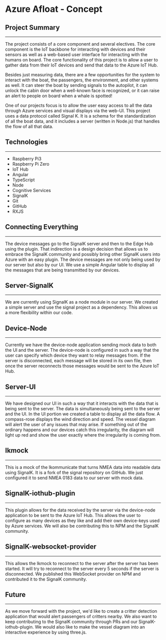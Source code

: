 # Azure Afloat - Concept

## Project Summary
---
The project consists of a core component and several electives. The core component is the IoT backbone for interacting with devices and their sensors as well as a web-based user interface for interacting with the humans on board. The core functionality of this project is to allow a user to gather data from their IoT devices and send that data to the Azure IoT Hub. 

Besides just measuring data, there are a few opportunities for the system to interact with the boat, the passengers, the environment, and other systems as well. It can steer the boat by sending signals to the autopilot, it can unlock the cabin door when a well-known face is recognized, or it can raise an alert to people on board when a whale is spotted!

One of our projects focus is to allow the user easy access to all the data through Azure services and visual displays via the web-UI. This project uses a data protocol called Signal K. It is a schema for the standardization of all the boat data, and it includes a server (written in Node.js) that handles the flow of all that data. 

## Technologies
---
+ Raspberry Pi3 
+ Raspberry Pi Zero
+ IoT Hub
+ Angular
+ TypeScript
+ Node
+ Cognitive Services
+ SignalK
+ Git
+ GitHub
+ RXJS

## Connecting Everything
---
The device messages go to the SignalK server and then to the Edge Hub using the plugin. That indirection is a design decision that allows us to embrace the SignalK community and possibly bring other SignalK users into Azure with an easy plugin. The device messages are not only being used by our server but also by our UI. We use a simple Angular table to display all the messages that are being transmitted by our devices.

## Server-SignalK
---
We are currently using SignalK as a node module in our server. We created a simple server and use the signal project as a dependency. This allows us a more flexibility within our code.

## Device-Node
---
Currently we have the device-node application sending mock data to both the UI and the server. The device-node is configured in such a way that the user can specify which device they want to relay messages from. If the server is disconnected, each message will be stored in its own file, then once the server reconnects those messages would be sent to the Azure IoT Hub.   

## Server-UI
---
We have designed our UI in such a way that it interacts with the data that is being sent to the server. The data is simultaneously being sent to the server and the UI. In the UI portion we created a table to display all the data flow. A compass-rose displays the wind direction and speed. The vessel diagram will alert the user of any issues that may arise. If something out of the ordinary happens and our devices catch this irregularity, the diagram will light up red and show the user exactly where the irregularity is coming from.

## Ikmock
---
This is a mock of the Ikommunicate that turns NMEA data into readable data using SignalK. It is a fork of the signal repository on GitHub. We just configured it to send NMEA 0183 data to our server with mock data.

## SignalK-iothub-plugin
---
This plugin allows for the data received by the server via the device-node application to be sent to the Azure IoT Hub. This allows the user to configure as many devices as they like and add their own device-keys used by Azure services. We will also be contributing this to NPM and the SignalK community.

## SignalK-websocket-provider
---
This allows the Ikmock to reconnect to the server after the server has been started. It will try to reconnect to the server every 5 seconds if the server is disconnected. We published this WebSocket provider on NPM and contributed it to the SignalK community.

## Future
---
As we move forward with the project, we'd like to create a critter detection application that would alert passengers of critters nearby. We also want to keep contributing to the SignalK community through PRs and our SignalK-iothub-plugin. We would also like to make the vessel diagram into an interactive experience by using three.js.

